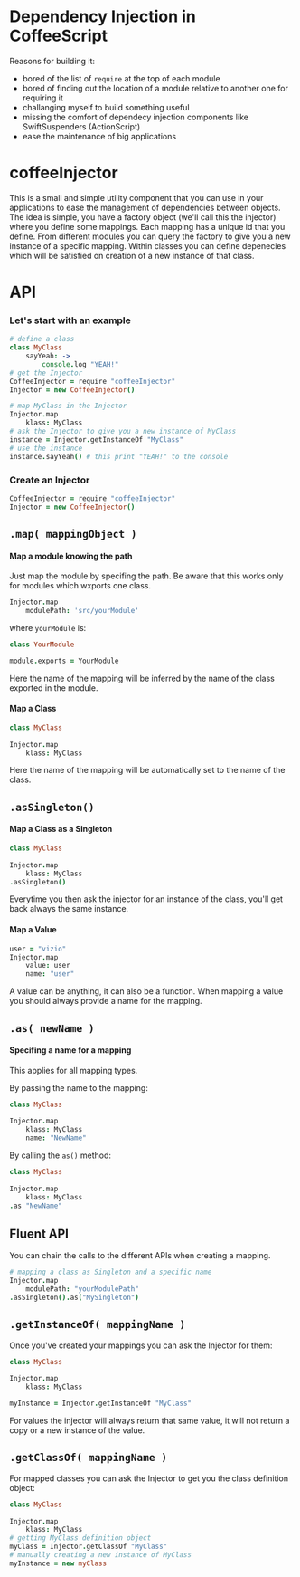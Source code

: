 # Dependency Injection in CoffeeScript

Reasons for building it:

 - bored of the list of `require` at the top of each module
 - bored of finding out the location of a module relative to another one for requiring it
 - challanging myself to build something useful
 - missing the comfort of dependecy injection components like SwiftSuspenders (ActionScript)
 - ease the maintenance of big applications

# coffeeInjector

This is a small and simple utility component that you can use in your applications to ease the management of dependencies between objects.
The idea is simple, you have a factory object (we'll call this the injector) where you define some mappings.
Each mapping has a unique id that you define.
From different modules you can query the factory to give you a new instance of a specific mapping.
Within classes you can define depenecies which will be satisfied on creation of a new instance of that class.

# API
### Let's start with an example
```coffeescript
# define a class
class MyClass
    sayYeah: ->
        console.log "YEAH!"
# get the Injector
CoffeeInjector = require "coffeeInjector"
Injector = new CoffeeInjector()

# map MyClass in the Injector
Injector.map
    klass: MyClass
# ask the Injector to give you a new instance of MyClass
instance = Injector.getInstanceOf "MyClass"
# use the instance
instance.sayYeah() # this print "YEAH!" to the console
```

### Create an Injector
```coffeescript
CoffeeInjector = require "coffeeInjector"
Injector = new CoffeeInjector()
```

## `.map( mappingObject )`
#### Map a module knowing the path
Just map the module by specifing the path. Be aware that this works only for modules which wxports one class.
```coffeescript
Injector.map
    modulePath: 'src/yourModule'
```
where `yourModule` is:
```coffeescript
class YourModule

module.exports = YourModule
```
Here the name of the mapping will be inferred by the name of the class exported in the module.

#### Map a Class
```coffeescript
class MyClass
    
Injector.map
    klass: MyClass
```
Here the name of the mapping will be automatically set to the name of the class.

## `.asSingleton()`
#### Map a Class as a Singleton
```coffeescript
class MyClass
    
Injector.map
    klass: MyClass
.asSingleton()
```
Everytime you then ask the injector for an instance of the class, you'll get back always the same instance.

#### Map a Value
```coffeescript
user = "vizio"
Injector.map
    value: user
    name: "user"
```
A value can be anything, it can also be a function. 
When mapping a value you should always provide a name for the mapping.

## `.as( newName )`
#### Specifing a name for a mapping
This applies for all mapping types.

By passing the name to the mapping:
```coffeescript
class MyClass
    
Injector.map
    klass: MyClass
    name: "NewName"
```

By calling the `as()` method:
```coffeescript
class MyClass
    
Injector.map
    klass: MyClass
.as "NewName"
```

## Fluent API
You can chain the calls to the different APIs when creating a mapping.
```coffeescript
# mapping a class as Singleton and a specific name
Injector.map
    modulePath: "yourModulePath"
.asSingleton().as("MySingleton")
```

## `.getInstanceOf( mappingName )`
Once you've created your mappings you can ask the Injector for them:
```coffeescript
class MyClass
    
Injector.map
    klass: MyClass

myInstance = Injector.getInstanceOf "MyClass"
```
For values the injector will always return that same value, it will not return a copy or a new instance of the value.

## `.getClassOf( mappingName )`
For mapped classes you can ask the Injector to get you the class definition object:
```coffeescript
class MyClass
    
Injector.map
    klass: MyClass
# getting MyClass definition object
myClass = Injector.getClassOf "MyClass"
# manually creating a new instance of MyClass
myInstance = new myClass
```

